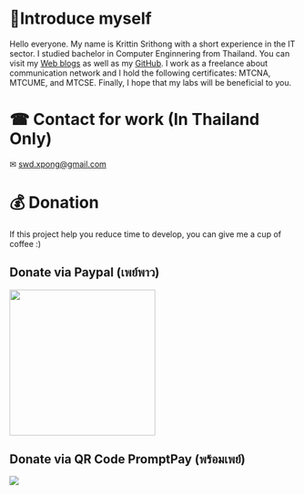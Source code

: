 # 🧑‍Introduce myself
Hello everyone. My name is Krittin Srithong with a short experience in the IT sector. I studied bachelor in Computer Enginnering from Thailand. You can visit my <a href="https://medium.com/techblogclub">Web blogs</a> as well as my <a href="https://github.com/misterkrittin/Scripts-MikroTik">GitHub</a>. I work as a freelance about communication network and I hold the following certificates: MTCNA, MTCUME, and MTCSE. Finally, I hope that my labs will be beneficial to you.

# ☎ Contact for work (In Thailand Only)
✉ swd.xpong@gmail.com

# 💰 Donation
If this project help you reduce time to develop, you can give me a cup of coffee :)
<p align="center">
  <h2>Donate via Paypal (เพย์พาว)</h2>
  <a href="https://www.paypal.com/paypalme/misterkrittin"><img width="256" height="256" src="https://www.julianmills.co.uk/wp-content/uploads/2021/02/icon-256x256-1.png"></a>
</p>
<p align="center">
  <h2>Donate via QR Code PromptPay (พร้อมเพย์)</h2>
  <img src="https://promptpay.io/0836598795.png">
</p>
